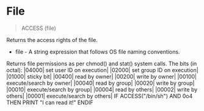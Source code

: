 # File

> ACCESS (file)

Returns the access rights of the file.


* file - A string expression that follows OS file naming conventions.
<p>Returns file permissions as per chmod() and stat() system calls.
The bits (in octal):
|04000| set user ID on execution|
|02000| set group ID on execution|
|01000| sticky bit|
|00400| read by owner|
|00200| write by owner|
|00100| execute/search by owner|
|00040| read by group|
|00020| write by group|
|00010| execute/search by group|
|00004| read by others|
|00002| write by others|
|00001| execute/search by others|
IF ACCESS("/bin/sh") AND 0o4 THEN
 PRINT "I can read it!"
ENDIF

